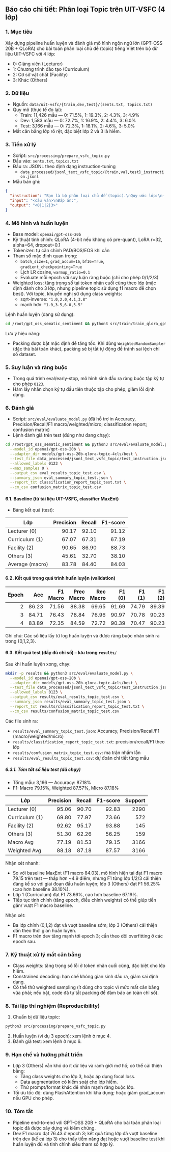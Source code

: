 ## Báo cáo chi tiết: Phân loại Topic trên UIT-VSFC (4 lớp)

### 1. Mục tiêu
Xây dựng pipeline huấn luyện và đánh giá mô hình ngôn ngữ lớn (GPT-OSS 20B + QLoRA) cho bài toán phân loại chủ đề (topic) tiếng Việt trên bộ dữ liệu UIT-VSFC với 4 lớp:
- 0: Giảng viên (Lecturer)
- 1: Chương trình đào tạo (Curriculum)
- 2: Cơ sở vật chất (Facility)
- 3: Khác (Others)

### 2. Dữ liệu
- Nguồn: `data/uit-vsfc/{train,dev,test}/(sents.txt, topics.txt)`
- Quy mô (thực tế đo lại):
  - Train: 11,426 mẫu — 0: 71.5%, 1: 19.3%, 2: 4.3%, 3: 4.9%
  - Dev: 1,583 mẫu — 0: 72.7%, 1: 16.9%, 2: 4.4%, 3: 6.0%
  - Test: 3,166 mẫu — 0: 72.3%, 1: 18.1%, 2: 4.6%, 3: 5.0%
- Mất cân bằng lớp rõ rệt, đặc biệt lớp 2 và 3 là hiếm.

### 3. Tiền xử lý
- Script: `src/processing/prepare_vsfc_topic.py`
- Đầu vào: `sents.txt`, `topics.txt`
- Đầu ra: JSONL theo định dạng instruction-tuning
  - `data_processed/jsonl_text_vsfc_topic/{train,val,test}_instruction.jsonl`
- Mẫu bản ghi:
```json
{
  "instruction": "Bạn là bộ phân loại chủ đề (topic).\nQuy ước lớp:\n- 0 = giảng viên\n- 1 = chương trình đào tạo\n- 2 = cơ sở vật chất\n- 3 = khác\n\nChỉ trả đúng MỘT ký tự trong {0,1,2,3}. Không thêm chữ nào khác.\n\nCâu cần phân loại:",
  "input": "<câu văn>\nĐáp án:",
  "output": "<0|1|2|3>"
}
```

### 4. Mô hình và huấn luyện
- Base model: `openai/gpt-oss-20b`
- Kỹ thuật tinh chỉnh: QLoRA (4-bit nếu không có pre-quant), LoRA r=32, alpha=64, dropout=0.1
- Tokenizer: tự căn chỉnh PAD/BOS/EOS khi cần
- Tham số mặc định quan trọng:
  - `batch_size=1`, `grad_accum=16`, `bf16=True`, `gradient_checkpointing=True`
  - Lịch LR cosine, `warmup_ratio=0.1`
  - Evaluate mỗi epoch với suy luận ràng buộc (chỉ cho phép 0/1/2/3)
- Weighted loss: tăng trọng số tại token nhãn cuối cùng theo lớp (mặc định dành cho 3 lớp, nhưng pipeline topic sử dụng f1 macro để chọn best). Với topic, khuyến nghị sử dụng class weights:
  - sqrt-inverse: `"1.0,2.0,4.1,3.8"`
  - mạnh hơn: `"1.0,3.5,6.0,5.5"`

Lệnh huấn luyện (đang sử dụng):
```bash
cd /root/gpt_oss_sematic_sentiment && python3 src/train/train_qlora_gpt_oss_20b.py --model_id openai/gpt-oss-20b --data_dir data_processed/jsonl_text_vsfc_topic --output_dir models/gpt-oss-20b-qlora-topic-4cls --train_file train_instruction.jsonl --val_file val_instruction.jsonl --batch_size 1 --eval_batch_size 1 --grad_accum 16 --lr 1e-4 --epochs 15 --log_steps 10 --optim paged_adamw_8bit --report_to none --warmup_ratio 0.1 --save_total_limit 3 --lora_r 32 --lora_alpha 64 --lora_dropout 0.1 --class_weights "1.0,4.0,12.0,18.0"
```

Lưu ý hiệu năng:
- Packing được bật mặc định để tăng tốc. Khi dùng `WeightedRandomSampler` (đặc thù bài toán khác), packing sẽ bị tắt tự động để tránh sai lệch chỉ số dataset.

### 5. Suy luận và ràng buộc
- Trong quá trình eval/early-stop, mô hình sinh đầu ra ràng buộc tập ký tự cho phép `0123`.
- Hàm lấy nhãn chọn ký tự đầu tiên thuộc tập cho phép, giảm lỗi định dạng.

### 6. Đánh giá
- Script: `src/eval/evaluate_model.py` (đã hỗ trợ in Accuracy, Precision/Recall/F1 macro/weighted/micro; classification report; confusion matrix)
- Lệnh đánh giá trên test (đúng như đang chạy):
```bash
cd /root/gpt_oss_sematic_sentiment && python3 src/eval/evaluate_model.py \
  --model_id openai/gpt-oss-20b \
  --adapter_dir models/gpt-oss-20b-qlora-topic-4cls/best \
  --test_file data_processed/jsonl_text_vsfc_topic/test_instruction.jsonl \
  --allowed_labels 0123 \
  --max_samples 0 \
  --output_csv eval_results_topic_test.csv \
  --summary_json eval_summary_topic_test.json \
  --report_txt classification_report_topic_test.txt \
  --cm_csv confusion_matrix_topic_test.csv
```

#### 6.1. Baseline (từ tài liệu UIT-VSFC, classifier MaxEnt)
- Bảng kết quả (test):

| Lớp | Precision | Recall | F1-score |
|---|---:|---:|---:|
| Lecturer (0)   | 90.17 | 92.10 | 91.12 |
| Curriculum (1) | 67.07 | 67.31 | 67.19 |
| Facility (2)   | 90.65 | 86.90 | 88.73 |
| Others (3)     | 45.61 | 32.70 | 38.10 |
| Average (macro)| 83.78 | 84.40 | 84.03 |

#### 6.2. Kết quả trong quá trình huấn luyện (validation)

| Epoch | Acc | F1 Macro | Prec Macro | Rec Macro | F1 (0) | F1 (1) | F1 (2) | F1 (3) |
|---:|---:|---:|---:|---:|---:|---:|---:|---:|
| 2 | 86.23 | 71.56 | 88.38 | 69.65 | 91.69 | 74.79 | 89.39 | 30.36 |
| 3 | 84.71 | 76.43 | 78.84 | 76.96 | 90.97 | 70.78 | 90.23 | 53.75 |
| 4 | 83.89 | 72.35 | 84.59 | 72.72 | 90.39 | 70.47 | 90.23 | 38.33 |

Ghi chú: Các số liệu lấy từ log huấn luyện và được ràng buộc nhãn sinh ra trong {0,1,2,3}.

#### 6.3. Kết quả test (đầy đủ chỉ số) – lưu trong `results/`
Sau khi huấn luyện xong, chạy:
```bash
mkdir -p results && python3 src/eval/evaluate_model.py \
  --model_id openai/gpt-oss-20b \
  --adapter_dir models/gpt-oss-20b-qlora-topic-4cls/best \
  --test_file data_processed/jsonl_text_vsfc_topic/test_instruction.jsonl \
  --allowed_labels 0123 \
  --output_csv results/eval_results_topic_test.csv \
  --summary_json results/eval_summary_topic_test.json \
  --report_txt results/classification_report_topic_test.txt \
  --cm_csv results/confusion_matrix_topic_test.csv
```

Các file sinh ra:
- `results/eval_summary_topic_test.json`: Accuracy, Precision/Recall/F1 (macro/weighted/micro)
- `results/classification_report_topic_test.txt`: precision/recall/F1 theo lớp
- `results/confusion_matrix_topic_test.csv`: ma trận nhầm lẫn
- `results/eval_results_topic_test.csv`: dự đoán chi tiết từng mẫu

##### 6.3.1. Tóm tắt số liệu test (đã chạy)
- Tổng mẫu: 3,166 — Accuracy: 87.18%
- F1: Macro 79.15%, Weighted 87.57%, Micro 87.18%

| Lớp | Precision | Recall | F1-score | Support |
|---|---:|---:|---:|---:|
| Lecturer (0)   | 95.06 | 90.70 | 92.83 | 2290 |
| Curriculum (1) | 69.80 | 77.97 | 73.66 | 572  |
| Facility (2)   | 92.62 | 95.17 | 93.88 | 145  |
| Others (3)     | 51.30 | 62.26 | 56.25 | 159  |
| Macro Avg      | 77.19 | 81.53 | 79.15 | 3166 |
| Weighted Avg   | 88.18 | 87.18 | 87.57 | 3166 |

Nhận xét nhanh:
- So với baseline MaxEnt (F1 macro 84.03), mô hình hiện tại đạt F1 macro 79.15 trên test — thấp hơn ~4.9 điểm, nhưng F1 từng lớp 1/2/3 cải thiện đáng kể so với giai đoạn đầu huấn luyện; lớp 3 (Others) đạt F1 56.25% (cao hơn baseline 38.10%).
- Lớp 1 (Curriculum) đạt F1 73.66%, cao hơn baseline 67.19%.
- Tiếp tục tinh chỉnh (tăng epoch, điều chỉnh weights) có thể giúp tiến gần/ vượt F1 macro baseline.

Nhận xét:
- Ba lớp chính (0,1,2) đạt và vượt baseline sớm; lớp 3 (Others) cải thiện dần theo thời gian huấn luyện.
- F1 macro trên dev tăng mạnh tới epoch 3; cần theo dõi overfitting ở các epoch sau.

### 7. Kỹ thuật xử lý mất cân bằng
- Class weights: tăng trọng số lỗi ở token nhãn cuối cùng, đặc biệt cho lớp hiếm.
- Constrained decoding: hạn chế không gian sinh đầu ra, giảm sai định dạng.
- Có thể thử weighted sampling (ít dùng cho topic vì mức mất cân bằng vừa phải; nếu bật, code đã tự tắt packing để đảm bảo an toàn chỉ số).

### 8. Tái lập thí nghiệm (Reproducibility)
1) Chuẩn bị dữ liệu topic:
```bash
python3 src/processing/prepare_vsfc_topic.py
```
2) Huấn luyện (ví dụ 3 epoch): xem lệnh ở mục 4.
3) Đánh giá test: xem lệnh ở mục 6.

### 9. Hạn chế và hướng phát triển
- Lớp 3 (Others) vẫn khó do ít dữ liệu và ranh giới mơ hồ; có thể cải thiện bằng:
  - Tăng class weights cho lớp 3, hoặc áp dụng focal loss.
  - Data augmentation có kiểm soát cho lớp hiếm.
  - Thử prompt/format khác để nhấn mạnh ràng buộc lớp.
- Tối ưu tốc độ: dùng FlashAttention khi khả dụng; hoặc giảm grad_accum nếu GPU cho phép.

### 10. Tóm tắt
- Pipeline end-to-end với GPT-OSS 20B + QLoRA cho bài toán phân loại topic đã được xây dựng và kiểm chứng.
- Dev F1 macro đạt 76.43 ở epoch 3; kết quả từng lớp đã vượt baseline trên dev (kể cả lớp 3) cho thấy tiềm năng đạt hoặc vượt baseline test khi huấn luyện đủ và tinh chỉnh siêu tham số hợp lý.


